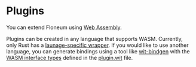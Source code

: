 # Plugins

You can extend Floneum using [Web Assembly](https://webassembly.org/getting-started/developers-guide/).

Plugins can be created in any language that supports WASM. Currently, only Rust has a [launage-specific wrapper](https://github.com/floneum/floneum/tree/main/rust_adapter). If you would like to use another language, you can generate bindings using a tool like [wit-bindgen](https://github.com/bytecodealliance/wit-bindgen) with the [WASM interface types](https://github.com/WebAssembly/component-model) defined in the [plugin.wit](https://github.com/floneum/floneum/blob/main/wit/plugin.wit) file.
